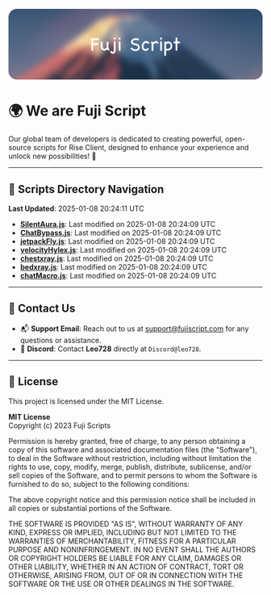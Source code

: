 ![Banner](.github/b.webp)

# 🌍 **We are Fuji Script**

Our global team of developers is dedicated to creating powerful, open-source scripts for Rise Client, designed to enhance your experience and unlock new possibilities! 🌟

---
<!-- SCRIPTS_NAVIGATION_START -->
## 📂 **Scripts Directory Navigation**

**Last Updated**: 2025-01-08 20:24:11 UTC

- **[SilentAura.js](scripts/SilentAura.js)**: Last modified on 2025-01-08 20:24:09 UTC
- **[ChatBypass.js](scripts/ChatBypass.js)**: Last modified on 2025-01-08 20:24:09 UTC
- **[jetpackFly.js](scripts/jetpackFly.js)**: Last modified on 2025-01-08 20:24:09 UTC
- **[velocityHylex.js](scripts/velocityHylex.js)**: Last modified on 2025-01-08 20:24:09 UTC
- **[chestxray.js](scripts/chestxray.js)**: Last modified on 2025-01-08 20:24:09 UTC
- **[bedxray.js](scripts/bedxray.js)**: Last modified on 2025-01-08 20:24:09 UTC
- **[chatMacro.js](scripts/chatMacro.js)**: Last modified on 2025-01-08 20:24:09 UTC

<!-- SCRIPTS_NAVIGATION_END -->

---

## 💬 **Contact Us**  
- 📬 **Support Email**: Reach out to us at [support@fujiscript.com](mailto:support@fujiscript.com) for any questions or assistance.  
- 💬 **Discord**: Contact **Leo728** directly at `Discord@leo728`.

---

## 📜 **License**

This project is licensed under the MIT License.  

**MIT License**  
Copyright (c) 2023 Fuji Scripts  

Permission is hereby granted, free of charge, to any person obtaining a copy of this software and associated documentation files (the "Software"), to deal in the Software without restriction, including without limitation the rights to use, copy, modify, merge, publish, distribute, sublicense, and/or sell copies of the Software, and to permit persons to whom the Software is furnished to do so, subject to the following conditions:  

The above copyright notice and this permission notice shall be included in all copies or substantial portions of the Software.  

THE SOFTWARE IS PROVIDED "AS IS", WITHOUT WARRANTY OF ANY KIND, EXPRESS OR IMPLIED, INCLUDING BUT NOT LIMITED TO THE WARRANTIES OF MERCHANTABILITY, FITNESS FOR A PARTICULAR PURPOSE AND NONINFRINGEMENT. IN NO EVENT SHALL THE AUTHORS OR COPYRIGHT HOLDERS BE LIABLE FOR ANY CLAIM, DAMAGES OR OTHER LIABILITY, WHETHER IN AN ACTION OF CONTRACT, TORT OR OTHERWISE, ARISING FROM, OUT OF OR IN CONNECTION WITH THE SOFTWARE OR THE USE OR OTHER DEALINGS IN THE SOFTWARE.  
